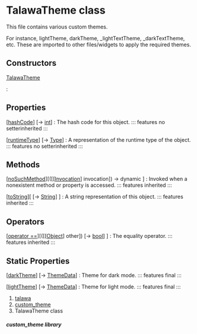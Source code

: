 
<div>

# TalawaTheme class

</div>


This file contains various custom themes.

For instance, lightTheme, darkTheme, \_lightTextTheme, \_darkTextTheme,
etc. These are imported to other files/widgets to apply the required
themes.



## Constructors

[TalawaTheme](../constants_custom_theme/TalawaTheme/TalawaTheme.md)

:   



## Properties

[[hashCode](https://api.flutter.dev/flutter/dart-core/Object/hashCode.html)] [→ [int](https://api.flutter.dev/flutter/dart-core/int-class.html)]
:   The hash code for this object.
    ::: features
    no setterinherited
    :::

[[runtimeType](https://api.flutter.dev/flutter/dart-core/Object/runtimeType.html)] [→ [Type](https://api.flutter.dev/flutter/dart-core/Type-class.html)]
:   A representation of the runtime type of the object.
    ::: features
    no setterinherited
    :::



## Methods

[[noSuchMethod](https://api.flutter.dev/flutter/dart-core/Object/noSuchMethod.html)][([[[Invocation](https://api.flutter.dev/flutter/dart-core/Invocation-class.md)] invocation]) → dynamic ]
:   Invoked when a nonexistent method or property is accessed.
    ::: features
    inherited
    :::

[[toString](https://api.flutter.dev/flutter/dart-core/Object/toString.html)][ [→ [String](https://api.flutter.dev/flutter/dart-core/String-class.html)] ]
:   A string representation of this object.
    ::: features
    inherited
    :::



## Operators

[[operator ==](https://api.flutter.dev/flutter/dart-core/Object/operator_equals.html)][([[[Object](https://api.flutter.dev/flutter/dart-core/Object-class.md)] other]) [→ [bool](https://api.flutter.dev/flutter/dart-core/bool-class.html)] ]
:   The equality operator.
    ::: features
    inherited
    :::



## Static Properties

[[darkTheme](../constants_custom_theme/TalawaTheme/darkTheme.md)] [→ [ThemeData](https://api.flutter.dev/flutter/material/ThemeData-class.html)]
:   Theme for dark mode.
    ::: features
    final
    :::

[[lightTheme](../constants_custom_theme/TalawaTheme/lightTheme.md)] [→ [ThemeData](https://api.flutter.dev/flutter/material/ThemeData-class.html)]
:   Theme for light mode.
    ::: features
    final
    :::







1.  [talawa](../index.md)
2.  [custom_theme](../constants_custom_theme/)
3.  TalawaTheme class

##### custom_theme library







